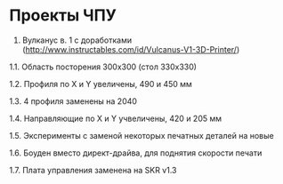 # Проекты ЧПУ

1. Вулканус в. 1 с доработками (http://www.instructables.com/id/Vulcanus-V1-3D-Printer/)

1.1. Область посторения 300х300 (стол 330х330)

1.2. Профиля по X и Y увеличены, 490 и 450 мм

1.3. 4 профиля заменены на 2040

1.4. Направляющие по X и Y учвеличены, 420 и 205 мм

1.5. Эксперименты с заменой некоторых печатных деталей на новые

1.6. Боуден вместо директ-драйва, для поднятия скорости печати

1.7. Плата управления заменена на SKR v1.3

